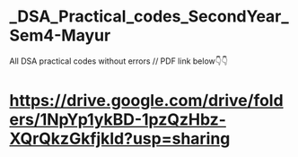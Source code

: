 # _DSA_Practical_codes_SecondYear_Sem4-Mayur
All DSA practical codes without errors
// PDF link below👇👇
# https://drive.google.com/drive/folders/1NpYp1ykBD-1pzQzHbz-XQrQkzGkfjkId?usp=sharing
